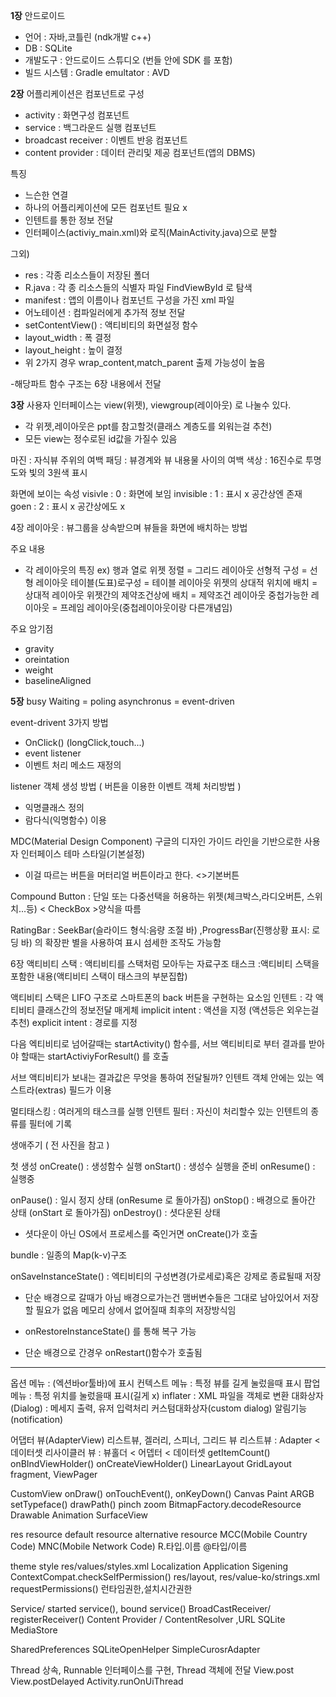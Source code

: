 **1장** 
안드로이드
- 언어 : 자바,코틀린  (ndk개발 c++)
- DB : SQLite
- 개발도구 : 안드로이드 스튜디오 (번들 안에 SDK 를 포함)
- 빌드 시스템 : Gradle
emultator : AVD

**2장**
어플리케이션은 컴포넌트로 구성
- activity : 화면구성 컴포넌트
- service : 백그라운드 실행 컴포넌트
- broadcast receiver : 이벤트 반응 컴포넌트
- content provider : 데이터 관리및 제공 컴포넌트(앱의 DBMS)

특징
- 느슨한 연결
- 하나의 어플리케이션에 모든 컴포넌트 필요 x
- 인텐트를 통한 정보 전달
- 인터페이스(activiy_main.xml)와 로직(MainActivity.java)으로 분할

그외)
-  res :  각종 리소스들이 저장된 폴더
- R.java : 각 종 리소스들의 식별자 파일 FindViewById 로 탐색
- manifest : 앱의 이름이나 컴포넌트 구성을 가진 xml 파일
- 어노테이션 : 컴파일러에게 추가적 정보 전달
- setContentView() : 액티비티의 화면설정 함수
- layout_width : 폭 결정
- layout_height : 높이 결정
- 위 2가지 경우 wrap_content,match_parent 출제 가능성이 높음

-해당파트 함수 구조는 6장 내용에서 전달

**3장**
사용자 인터페이스는 view(위젯), viewgroup(레이아웃) 로 나눌수 있다.
- 각 위젯,레이아웃은 ppt를 참고할것(클래스 계층도를 외워는걸 추천)
- 모든 view는 정수로된 id값을 가질수 있음

마진 : 자식뷰 주위의 여백
패딩 : 뷰경계와 뷰 내용물 사이의 여백
색상 : 16진수로 투명도와 빛의 3원색 표시

화면에 보이는 속성
visivle     : 0 : 화면에 보임
invisible  : 1 : 표시 x 공간상엔 존재
goen      : 2 : 표시 x 공간상에도 x


4장
레이아웃 : 뷰그룹을 상속받으며 뷰들을 화면에 배치하는 방법

주요 내용
- 각 레이아웃의 특징 ex) 
행과 열로 위젯 정렬 = 그리드 레이아웃
선형적 구성              = 선형 레이아웃
테이블(도표)로구성 = 테이블 레이아웃
위젯의 상대적 위치에 배치 = 상대적 레이아웃
위젯간의 제약조건상에 배치 = 제약조건 레이아웃
중첩가능한 레이아웃 = 프레임 레이아웃(중첩레이아웃이랑 다른개념임)

주요 암기점
- gravity
- oreintation
- weight
- baselineAligned

**5장**
busy Waiting  =  poling
asynchronus   =  event-driven

event-drivent 3가지 방법
- OnClick()  (longClick,touch...)
- event listener
- 이벤트 처리 메소드 재정의

listener 객체 생성 방법 ( 버튼을 이용한 이벤트 객체 처리방법 )
- 익명클래스 정의
- 람다식(익명함수) 이용

MDC(Material Design Component)
구글의 디자인 가이드 라인을 기반으로한 사용자 인터페이스 테마 스타일(기본설정)
- 이걸 따르는 버튼을 머터리얼 버튼이라고 한다. <>기본버튼

Compound Button : 단일 또는 다중선택을 허용하는 위젯(체크박스,라디오버튼, 스위치...등)  < CheckBox >양식을 따름

RatingBar : SeekBar(슬라이드 형식:음량 조절 바)
        ,ProgressBar(진행상황 표시: 로딩 바) 의 확장판 별을 사용하여 표시 섬세한 조작도 가능함



6장 
액티비티 스택 : 액티비티를 스택처럼 모아두는 자료구조
태스크 :액티비티 스택을 포함한 내용(액티비티 스택이 태스크의 부분집합)

액티비티 스택은 LIFO 구조로 스마트폰의 back 버튼을 구현하는 요소임
인텐트 : 각 액티비티 클래스간의 정보전달 매게체
implicit intent : 액션을 지정 (액션등은 외우는걸 추천)
explicit intent : 경로를 지정

다음 엑티비티로 넘어갈때는 startActivity() 함수를, 서브 액티비티로 부터 결과를 받아야 할때는 startActiviyForResult() 를 호출

서브 액티비티가 보내는 결과값은 무엇을 통하여 전달될까? 인텐트 객체 안에는 있는 엑스트라(extras) 필드가 이용


멀티태스킹 : 여러게의 태스크를 실행
인텐트 필터 : 자신이 처리할수 있는 인텐트의 종류를 필터에 기록

생애주기 ( 전 사진을 참고 )

첫 생성 
onCreate() : 생성함수 실행
onStart() : 생성수 실행을 준비
onResume() : 실행중

onPause() : 일시 정지 상태 (onResume 로  돌아가짐)
onStop() : 배경으로 돌아간 상태 (onStart 로 돌아가짐)
onDestroy() : 셧다운된 상태

- 셧다운이 아닌 OS에서 프로세스를 죽인거면 onCreate()가 호출

bundle : 일종의 Map(k-v)구조

onSaveInstanceState() : 엑티비티의 구성변경(가로세로)혹은 강제로 종료될때 저장
- 단순 배경으로 갈때가 아님 배경으로가는건 맴버변수들은 그대로 남아있어서 저장할 필요가 없음 메모리 상에서 없어질때 최후의 저장방식임

- onRestoreInstanceState() 를 통해 복구 가능
- 단순 배경으로 간경우 onRestart()함수가 호출됨


----

옵션 메뉴       : (엑션바or툴바)에 표시
컨텍스트 메뉴  : 특정 뷰를 길게 눌렀을때 표시 
팝업 메뉴       : 특정 위치를 눌렀을때 표시(길게 x)
inflater     : XML 파일을 객체로 변환
대화상자(Dialog) : 메세지 출력, 유저 입력처리
커스텀대화상자(custom dialog)
알림기능(notification)


어댑터 뷰(AdapterView) 리스트뷰, 겔러리, 스피너, 그리드 뷰
리스트뷰 : Adapter < 데이터셋
리사이클러 뷰 : 뷰홀더 < 어뎁터 < 데이터셋
getItemCount()
onBIndViewHolder()
onCreateViewHolder()
LinearLayout
GridLayout
fragment, ViewPager


CustomView
onDraw()
onTouchEvent(), onKeyDown()
Canvas
Paint
ARGB
setTypeface()
drawPath()
pinch zoom
BitmapFactory.decodeResource
Drawable Animation
SurfaceView


res resource
default resource
alternative resource
MCC(Mobile Country Code)
MNC(Mobile Network Code)
R.타입.이름
@타입/이름

theme style
res/values/styles.xml
Localization
Application Sigening
<user-permission>
ContextCompat.checkSelfPermission()
res/layout, res/value-ko/strings.xml
requestPermissions()
런타임권한,설치시간권한


Service/ started service(), bound service()
BroadCastReceiver/ registerReceiver()
Content Provider / ContentResolver ,URL
SQLite
MediaStore


SharedPreferences
SQLiteOpenHelper
SimpleCurosrAdapter


Thread 상속, 
Runnable 인터페이스를 구현, Thread 객체에 전달
View.post
View.postDelayed
Activity.runOnUiThread





